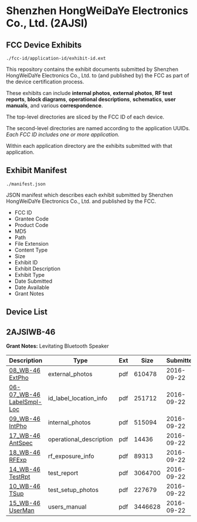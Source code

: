 # Shenzhen HongWeiDaYe Electronics Co., Ltd. (2AJSI)
## FCC Device Exhibits

```
./fcc-id/application-id/exhibit-id.ext
```

This repository contains the exhibit documents submitted by Shenzhen HongWeiDaYe Electronics Co., Ltd. to (and published by) the FCC as part of the device certification process.

These exhibits can include **internal photos**, **external photos**, **RF test reports**, **block diagrams**, **operational descriptions**, **schematics**, **user manuals**, and various **correspondence**.

The top-level directories are sliced by the FCC ID of each device.

The second-level directories are named according to the application UUIDs. *Each FCC ID includes one or more application.*

Within each application directory are the exhibits submitted with that application. 

## Exhibit Manifest

```
./manifest.json
```

JSON manifest which describes each exhibit submitted by Shenzhen HongWeiDaYe Electronics Co., Ltd. and published by the FCC.

- FCC ID
- Grantee Code
- Product Code
- MD5
- Path
- File Extension
- Content Type
- Size
- Exhibit ID
- Exhibit Description
- Exhibit Type
- Date Submitted
- Date Available
- Grant Notes

## Device List
## 2AJSIWB-46
**Grant Notes:** Levitating Bluetooth Speaker

| Description | Type | Ext | Size | Submitted | Available |
| ----------- | ---- | --- | ---- | --------- | --------- |
| [08_WB-46 ExtPho](2AJSIWB-46/baf2d8d55b6ce6bd1c979b190deffc1e/3143008.pdf) | external_photos | pdf | 610478 | 2016-09-22 | 2016-09-22 |
| [06-07_WB-46 LabelSmpl-Loc](2AJSIWB-46/baf2d8d55b6ce6bd1c979b190deffc1e/3143007.pdf) | id_label_location_info | pdf | 251712 | 2016-09-22 | 2016-09-22 |
| [09_WB-46 IntPho](2AJSIWB-46/baf2d8d55b6ce6bd1c979b190deffc1e/3143009.pdf) | internal_photos | pdf | 515094 | 2016-09-22 | 2016-09-22 |
| [17_WB-46 AntSpec](2AJSIWB-46/baf2d8d55b6ce6bd1c979b190deffc1e/3143017.pdf) | operational_description | pdf | 14436 | 2016-09-22 | 2016-09-22 |
| [18_WB-46 RFExp](2AJSIWB-46/baf2d8d55b6ce6bd1c979b190deffc1e/3143018.pdf) | rf_exposure_info | pdf | 89313 | 2016-09-22 | 2016-09-22 |
| [14_WB-46 TestRpt](2AJSIWB-46/baf2d8d55b6ce6bd1c979b190deffc1e/3143014.pdf) | test_report | pdf | 3064700 | 2016-09-22 | 2016-09-22 |
| [10_WB-46 TSup](2AJSIWB-46/baf2d8d55b6ce6bd1c979b190deffc1e/3143010.pdf) | test_setup_photos | pdf | 227679 | 2016-09-22 | 2016-09-22 |
| [15_WB-46 UserMan](2AJSIWB-46/baf2d8d55b6ce6bd1c979b190deffc1e/3143015.pdf) | users_manual | pdf | 3446628 | 2016-09-22 | 2016-09-22 |
